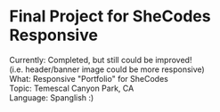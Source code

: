 # Final Project for SheCodes Responsive

Currently: Completed, but still could be improved! <br>
(i.e. header/banner image could be more responsive)<br>
What: Responsive "Portfolio" for SheCodes <br>
Topic: Temescal Canyon Park, CA <br>
Language: Spanglish :)
